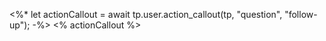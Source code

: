  <%*
let actionCallout = await tp.user.action_callout(tp, "question", "follow-up");
-%>
<% actionCallout %>